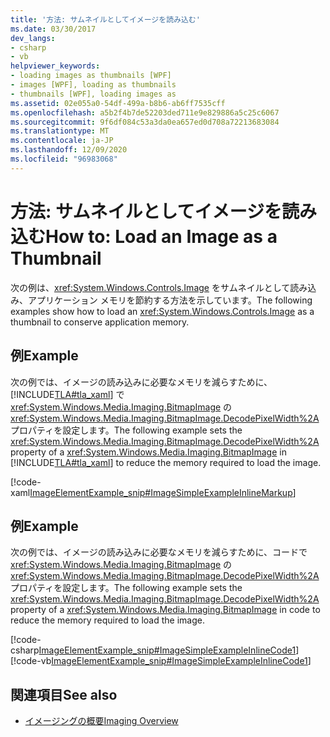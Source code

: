 ```yaml
---
title: '方法: サムネイルとしてイメージを読み込む'
ms.date: 03/30/2017
dev_langs:
- csharp
- vb
helpviewer_keywords:
- loading images as thumbnails [WPF]
- images [WPF], loading as thumbnails
- thumbnails [WPF], loading images as
ms.assetid: 02e055a0-54df-499a-b8b6-ab6ff7535cff
ms.openlocfilehash: a5b2f4b7de52203ded711e9e829886a5c25c6067
ms.sourcegitcommit: 9f6df084c53a3da0ea657ed0d708a72213683084
ms.translationtype: MT
ms.contentlocale: ja-JP
ms.lasthandoff: 12/09/2020
ms.locfileid: "96983068"
---
```

# <a name="how-to-load-an-image-as-a-thumbnail"></a><span data-ttu-id="2bdad-102">方法: サムネイルとしてイメージを読み込む</span><span class="sxs-lookup"><span data-stu-id="2bdad-102">How to: Load an Image as a Thumbnail</span></span>
<span data-ttu-id="2bdad-103">次の例は、<xref:System.Windows.Controls.Image> をサムネイルとして読み込み、アプリケーション メモリを節約する方法を示しています。</span><span class="sxs-lookup"><span data-stu-id="2bdad-103">The following examples show how to load an <xref:System.Windows.Controls.Image> as a thumbnail to conserve application memory.</span></span>  
  
## <a name="example"></a><span data-ttu-id="2bdad-104">例</span><span class="sxs-lookup"><span data-stu-id="2bdad-104">Example</span></span>  
 <span data-ttu-id="2bdad-105">次の例では、イメージの読み込みに必要なメモリを減らすために、[!INCLUDE[TLA#tla_xaml](../../../includes/tlasharptla-xaml-md.md)] で <xref:System.Windows.Media.Imaging.BitmapImage> の <xref:System.Windows.Media.Imaging.BitmapImage.DecodePixelWidth%2A> プロパティを設定します。</span><span class="sxs-lookup"><span data-stu-id="2bdad-105">The following example sets the <xref:System.Windows.Media.Imaging.BitmapImage.DecodePixelWidth%2A> property of a <xref:System.Windows.Media.Imaging.BitmapImage> in [!INCLUDE[TLA#tla_xaml](../../../includes/tlasharptla-xaml-md.md)] to reduce the memory required to load the image.</span></span>  
  
 [!code-xaml[ImageElementExample_snip#ImageSimpleExampleInlineMarkup](~/samples/snippets/csharp/VS_Snippets_Wpf/ImageElementExample_snip/CSharp/ImageSimpleExample.xaml#imagesimpleexampleinlinemarkup)]  
  
## <a name="example"></a><span data-ttu-id="2bdad-106">例</span><span class="sxs-lookup"><span data-stu-id="2bdad-106">Example</span></span>  
 <span data-ttu-id="2bdad-107">次の例では、イメージの読み込みに必要なメモリを減らすために、コードで <xref:System.Windows.Media.Imaging.BitmapImage> の <xref:System.Windows.Media.Imaging.BitmapImage.DecodePixelWidth%2A> プロパティを設定します。</span><span class="sxs-lookup"><span data-stu-id="2bdad-107">The following example sets the <xref:System.Windows.Media.Imaging.BitmapImage.DecodePixelWidth%2A> property of a <xref:System.Windows.Media.Imaging.BitmapImage> in code to reduce the memory required to load the image.</span></span>  
  
 [!code-csharp[ImageElementExample_snip#ImageSimpleExampleInlineCode1](~/samples/snippets/csharp/VS_Snippets_Wpf/ImageElementExample_snip/CSharp/ImageSimpleExample.xaml.cs#imagesimpleexampleinlinecode1)]
 [!code-vb[ImageElementExample_snip#ImageSimpleExampleInlineCode1](~/samples/snippets/visualbasic/VS_Snippets_Wpf/ImageElementExample_snip/VB/ImageSimpleExample.xaml.vb#imagesimpleexampleinlinecode1)]  
  
## <a name="see-also"></a><span data-ttu-id="2bdad-108">関連項目</span><span class="sxs-lookup"><span data-stu-id="2bdad-108">See also</span></span>

- [<span data-ttu-id="2bdad-109">イメージングの概要</span><span class="sxs-lookup"><span data-stu-id="2bdad-109">Imaging Overview</span></span>](imaging-overview.md)
